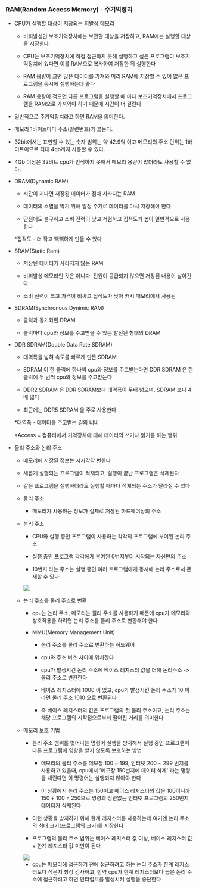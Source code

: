 ### RAM(Random Access Memory) - 주기억장치

* CPU가 실행할 대상이 저장되는 휘발성 메모리

  - 비휘발성인 보조기억장치에는 보관할 대상을 저장하고, RAM에는 실행할 대상을 저장한다

  - CPU는 보조기억장치에 직접 접근하지 못해 실행하고 싶은 프로그램이 보조기억장치에 있다면 이를 RAM으로 복사하여 저장한 뒤 실행한다

  - RAM 용량이 크면 많은 데이터를 가져와 미리 RAM에 저장할 수 있어 많은 프로그램을 동시에 실행하는데 좋다

  - RAM 용량이 적으면 다른 프로그램을 실행할 때 마다 보조기억장치에서 프로그램을 RAM으로 가져와야 하기 때문에 시간이 더 걸린다

* 일반적으로 주기억장치라고 하면 RAM을 의미한다.

* 메모리 1바이트마다 주소(일련번호)가 붙는다.

* 32bit에서는 표현할 수 있는 숫자 범위는 약 42.9억 이고 메모리의 주소 단위는 1바이트이므로 최대 4gb까지 사용할 수 있다.

* 4Gb 이상은 32비트 cpu가 인식하지 못해서 메모리 용량이 많더라도 사용할 수 없다.

* DRAM(Dynamic RAM)

  - 시간이 지나면 저장된 데이터가 점차 사라지는 RAM
 
  - 데이터의 소멸을 막기 위해 일정 주기로 데이터를 다시 저장해야 한다
 
  - 단점에도 불구하고 소비 전력이 낮고 저렴하고 집적도가 높아 일반적으로 사용한다

  *집적도 - 더 작고 빽빽하게 만들 수 있다

* SRAM(Static Ram)

  - 저장된 데이터가 사라지지 않는 RAM
 
  - 비휘발성 메모리인 것은 아니다. 전원이 공급되지 않으면 저장된 내용이 날아간다
 
  - 소비 전력이 크고 가격이 비싸고 집적도가 낮아 캐시 매모리에서 사용된

* SDRAM(Synchronous Dynimic RAM)

  - 클럭과 동기화된 DRAM

  - 클럭마다 cpu와 정보를 주고받을 수 있는 발전된 형태의 DRAM

* DDR SDRAM(Double Data Rate SDRAM)

  - 대역폭을 넓혀 속도를 빠르게 만든 SDRAM

  - SDRAM 이 한 클럭에 하나씩 cpu와 정보를 주고받는다면 DDR SDRAM 은 한 클럭에 두 번씩 cpu와 정보를 주고받는다
 
  - DDR2 SDRAM 은 DDR SDRAM보다 대역폭이 두배 넓으며, SDRAM 보다 4배 넓다
    
  - 최근에는 DDR5 SDRAM 을 주로 사용한다 

  *대역폭 - 데이터를 주고받는 길의 너비

  *Access = 컴퓨터에서 기억장치에 대해 데이터의 쓰기나 읽기를 하는 행위


* 물리 주소와 논리 주소

  - 메모리에 저장된 정보는 시시각각 변한다

  - 새롭게 실행되는 프로그램이 적재되고, 실행이 끝난 프로그램은 삭제된다

  - 같은 프로그램을 실행하더라도 실행할 때마다 적재되는 주소가 달라질 수 있다

  - 물리 주소

    - 메모리가 사용하는 정보가 실제로 저장된 하드웨어상의 주소


  - 논리 주소

    - CPU와 실행 중인 프로그램이 사용하는 각각의 프로그램에 부여된 논리 주소

    - 실행 중인 프로그램 각각에게 부여된 0번지부터 시작되는 자신만의 주소

    - 10번지 라는 주소는 실행 중인 여러 프로그램에게 동시에 논리 주소로서 존재할 수 있다

    <img src="https://github.com/user-attachments/assets/1ddeb736-053e-467e-9dd3-9b4dd6f1da80">

  - 논리 주소를 물리 주소로 변환

    - cpu는 논리 주소, 메모리는 물리 주소를 사용하기 때문에 cpu가 메모리와 상호작용을 하려면 논리 주소를 물리 주소로 변환해야 한다

    - MMU(Memory Management Unit)

      - 논리 주소를 물리 주소로 변환하는 하드웨어

      - cpu와 주소 버스 사이에 위치한다

      - cpu가 발생시킨 논리 주소에 베이스 레지스터 값을 더해 논리주소 -> 물리 주소로 변환한다

      - 베이스 레지스터에 1000 이 있고, cpu가 발생시킨 논리 주소가 10 이라면 물리 주소 1010 으로 변환된다

      - 즉 베이스 레지스터의 값은 프로그램의 첫 물리 주소이고, 논리 주소는 해당 프로그램의 시작점으로부터 떨어진 거리를 의미한다

  - 메모리 보호 기법

    - 논리 주소 범위를 벗어나는 명령어 실행을 방지해서 실행 중인 프로그램이 다른 프로그램에 영향을 받지 않도록 보호하는 방법

      - 메모리의 물리 주소를 메모장 100 ~ 199, 인터넷 200 ~ 299 번지를 사용하고 있을때, cpu에서 '메모장 150번지에 데이터 삭제' 라는 명령을 내린다면 이 명령어는 실행되지 않아야 한다

      - 이 상황에서 논리 주소는 150이고 베이스 레지스터의 값은 100이니까 150 + 100 = 250으로 명령과 상관없는 인터넷 프로그램의 250번지 데이터가 삭제된다

    - 이런 상황을 방지하기 위해 한계 레지스터를 사용하는데 여기엔 논리 주소의 최대 크기(프로그램의 크기)를 저장한다

    - 프로그램의 물리 주소 범위는 베이스 레지스터 값 이상, 베이스 레지스터 값 + 한계 레지스터 값 미만이 된다

    <img src="https://github.com/user-attachments/assets/78418df2-e3bd-4b67-874e-2355926517c2">

    - cpu는 메모리에 접근하기 전에 접근하려고 하는 논리 주소가 한계 레지스터보다 작은지 항상 검사하고, 만약 cpu가 한계 레지스터보다 높은 논리 주소에 접근하려고 하면 인터럽트를 발생시켜 실행을 중단한다
